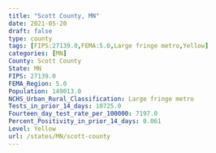 ```yaml
---
title: "Scott County, MN"
date: 2021-05-20
draft: false
type: county
tags: [FIPS:27139.0,FEMA:5.0,Large fringe metro,Yellow]
categories: [MN]
County: Scott County
State: MN
FIPS: 27139.0
FEMA_Region: 5.0
Population: 149013.0
NCHS_Urban_Rural_Classification: Large fringe metro
Tests_in_prior_14_days: 10725.0
Fourteen_day_test_rate_per_100000: 7197.0
Percent_Positivity_in_prior_14_days: 0.061
Level: Yellow
url: /states/MN/scott-county
---
```



